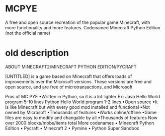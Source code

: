 # MCPYE
A free and open source recreation of the popular game Minecraft, with more functionality and more features. Codenamed Minecraft Python Edition (not the official name)

# old description
ABOUT
MINECRAFT2/MINECRAFT PYTHON EDITION/PYCRAFT

[UNTITLED] is a game based on Minecraft that offers loads of improvements over the Microsoft versions. These versions are free and open source, and are free of microtransactions, and Microsoft

Pros of MC PYE
▪Written in Python, so it is a lot lighter
Ex:
Java Hello World program 5-10 lines
Python Hello World program 1-2 lines
▪Open source
▪It is like Minecraft but with every good mod installed and functional
▪Not owned by Microsoft
▪Thousands of features
▪Works online/offline
▪Game files are easy to modify and changable by all
▪Thousands of features
Now over 2000 blocks/mobs/items total
More codenames
• Minecraft Python Edition
• Pycraft
• Minecraft 2
• Pymine
• Python Super Sandbox
